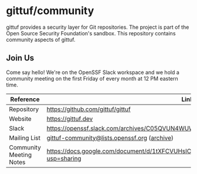 # gittuf/community

gittuf provides a security layer for Git repositories. The project is part of
the Open Source Security Foundation's sandbox. This repository contains
community aspects of gittuf.

## Join Us

Come say hello! We're on the OpenSSF Slack workspace and we hold a community
meeting on the first Friday of every month at 12 PM eastern time.

| Reference | Link |
|-----------|------|
| Repository | https://github.com/gittuf/gittuf |
| Website | https://gittuf.dev |
| Slack | https://openssf.slack.com/archives/C05QVUN4WUW |
| Mailing List | gittuf-community@lists.openssf.org ([archive](https://lists.openssf.org/g/gittuf-community/topics)) |
| Community Meeting Notes | https://docs.google.com/document/d/1tXFCVUHsICLpLKxcGvhzBDUWmpsY1LQvysFaX6AJRkk/edit?usp=sharing |
